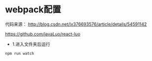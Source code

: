 # webpack配置
代码来源：
http://blog.csdn.net/lx376693576/article/details/54591142

https://github.com/javaLuo/react-luo

* 1.进入文件夹后运行
```
npm run watch
```

